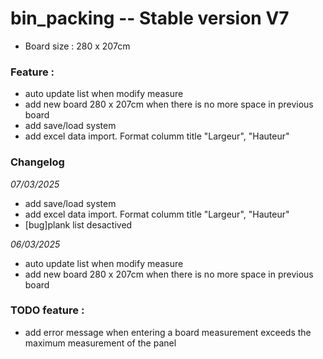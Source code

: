 <h1>bin_packing -- Stable version V7</h1>

<ul>
  <li>Board size : 280 x 207cm</li>
</ul>

<h3>Feature :</h3>

<ul>
  <li>auto update list when modify measure</li>
  <li>add new board 280 x 207cm when there is no more space in previous board</li>
  <li>add save/load system</li>
  <li>add excel data import. Format columm title "Largeur", "Hauteur"</li>
</ul>

<h3>Changelog</h3>

*07/03/2025*
<ul>
  <li>add save/load system</li>
  <li>add excel data import. Format columm title "Largeur", "Hauteur"</li>
  <li>[bug]plank list desactived</li>
</ul>


*06/03/2025*
<ul>
  <li>auto update list when modify measure</li>
  <li>add new board 280 x 207cm when there is no more space in previous board</li>
</ul>

<h3>TODO feature :</h3>
<ul>
  <li>add error message when entering a board measurement exceeds the maximum measurement of the panel</li>
</ul>

